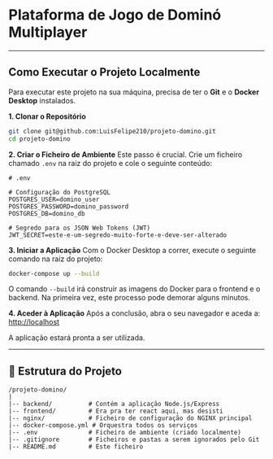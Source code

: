 # Plataforma de Jogo de Dominó Multiplayer


---

## Como Executar o Projeto Localmente

Para executar este projeto na sua máquina, precisa de ter o **Git** e o **Docker Desktop** instalados.

**1. Clonar o Repositório**
```bash
git clone git@github.com:LuisFelipe210/projeto-domino.git
cd projeto-domino
```

**2. Criar o Ficheiro de Ambiente**
Este passo é crucial. Crie um ficheiro chamado `.env` na raiz do projeto e cole o seguinte conteúdo:

```
# .env

# Configuração do PostgreSQL
POSTGRES_USER=domino_user
POSTGRES_PASSWORD=domino_password
POSTGRES_DB=domino_db

# Segredo para os JSON Web Tokens (JWT)
JWT_SECRET=este-e-um-segredo-muito-forte-e-deve-ser-alterado
```

**3. Iniciar a Aplicação**
Com o Docker Desktop a correr, execute o seguinte comando na raiz do projeto:

```bash
docker-compose up --build
```

O comando `--build` irá construir as imagens do Docker para o frontend e o backend. Na primeira vez, este processo pode demorar alguns minutos.

**4. Aceder à Aplicação**
Após a conclusão, abra o seu navegador e aceda a:
[http://localhost](http://localhost)

A aplicação estará pronta a ser utilizada.

---

## 📂 Estrutura do Projeto

```
/projeto-domino/
|
|-- backend/          # Contém a aplicação Node.js/Express
|-- frontend/         # Era pra ter react aqui, mas desisti
|-- nginx/            # Ficheiro de configuração do NGINX principal
|-- docker-compose.yml # Orquestra todos os serviços
|-- .env              # Ficheiro de ambiente (criado localmente)
|-- .gitignore        # Ficheiros e pastas a serem ignorados pelo Git
|-- README.md         # Este ficheiro
